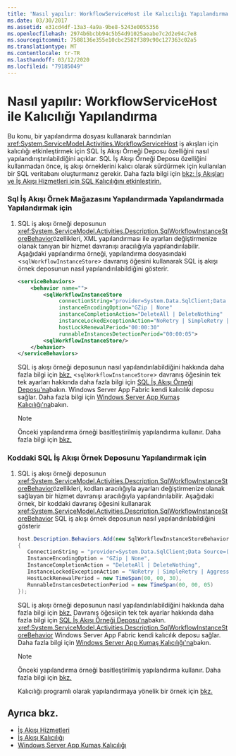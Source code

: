 ```yaml
---
title: 'Nasıl yapılır: WorkflowServiceHost ile Kalıcılığı Yapılandırma'
ms.date: 03/30/2017
ms.assetid: e31cd4df-13a3-4a9a-9be8-5243e0055356
ms.openlocfilehash: 2974b6bcbb94c5b54d91025aeabe7c2d2e94c7e8
ms.sourcegitcommit: 7588136e355e10cbc2582f389c90c127363c02a5
ms.translationtype: MT
ms.contentlocale: tr-TR
ms.lasthandoff: 03/12/2020
ms.locfileid: "79185049"
---
```

# <a name="how-to-configure-persistence-with-workflowservicehost"></a>Nasıl yapılır: WorkflowServiceHost ile Kalıcılığı Yapılandırma
Bu konu, bir yapılandırma dosyası kullanarak barındırılan <xref:System.ServiceModel.Activities.WorkflowServiceHost> iş akışları için kalıcılığı etkinleştirmek için SQL İş Akışı Örneği Deposu özelliğini nasıl yapılandırıştırılabildiğini açıklar. SQL İş Akışı Örneği Deposu özelliğini kullanmadan önce, iş akışı örneklerini kalıcı olarak sürdürmek için kullanılan bir SQL veritabanı oluşturmanız gerekir. Daha fazla bilgi için [bkz: İş Akışları ve İş Akışı Hizmetleri için SQL Kalıcılığını etkinleştirin.](../../../../docs/framework/windows-workflow-foundation/how-to-enable-sql-persistence-for-workflows-and-workflow-services.md)  
  
### <a name="to-configure-the-sql-workflow-instance-store-in-configuration"></a>Sql İş Akışı Örnek Mağazasını Yapılandırmada Yapılandırmada Yapılandırmak için  
  
1. SQL iş akışı örneği deposunun <xref:System.ServiceModel.Activities.Description.SqlWorkflowInstanceStoreBehavior>özellikleri, XML yapılandırması ile ayarları değiştirmenize olanak tanıyan bir hizmet davranışı aracılığıyla yapılandırılabilir. Aşağıdaki yapılandırma örneği, yapılandırma dosyasındaki <`sqlWorkflowInstanceStore`> davranış öğesini kullanarak SQL iş akışı örnek deposunun nasıl yapılandırılabildiğini gösterir.  
  
    ```xml  
    <serviceBehaviors>  
        <behavior name="">  
            <sqlWorkflowInstanceStore
                 connectionString="provider=System.Data.SqlClient;Data Source=(local);Initial Catalog=DefaultPersistenceProviderDb;Integrated Security=True;Async=true"  
                 instanceEncodingOption="GZip | None"  
                 instanceCompletionAction="DeleteAll | DeleteNothing"  
                 instanceLockedExceptionAction="NoRetry | SimpleRetry | AggressiveRetry"  
                 hostLockRenewalPeriod="00:00:30"
                 runnableInstancesDetectionPeriod="00:00:05">  
            <sqlWorkflowInstanceStore/>  
        </behavior>  
    </serviceBehaviors>  
    ```  
  
     SQL iş akışı örneği deposunun nasıl yapılandırılabildiğini hakkında daha fazla bilgi için [bkz.](../../../../docs/framework/windows-workflow-foundation/how-to-enable-sql-persistence-for-workflows-and-workflow-services.md) <`sqlWorkflowInstanceStore`> davranış öğesinin tek tek ayarları hakkında daha fazla bilgi için [SQL İş Akışı Örneği Deposu'na](../../../../docs/framework/windows-workflow-foundation/sql-workflow-instance-store.md)bakın. Windows Server App Fabric kendi kalıcılık deposu sağlar. Daha fazla bilgi için [Windows Server App Kumaş Kalıcılığı'na](https://docs.microsoft.com/previous-versions/appfabric/ee677272(v=azure.10))bakın.  
  
    > [!NOTE]
    > Önceki yapılandırma örneği basitleştirilmiş yapılandırma kullanır. Daha fazla bilgi için [bkz.](../../../../docs/framework/wcf/simplified-configuration.md)  
  
### <a name="to-configure-the-sql-workflow-instance-store-in-code"></a>Koddaki SQL İş Akışı Örnek Deposunu Yapılandırmak için  
  
1. SQL iş akışı örneği deposunun <xref:System.ServiceModel.Activities.Description.SqlWorkflowInstanceStoreBehavior>özellikleri, kodları aracılığıyla ayarları değiştirmenize olanak sağlayan bir hizmet davranışı aracılığıyla yapılandırılabilir. Aşağıdaki örnek, bir koddaki davranış öğesini kullanarak <xref:System.ServiceModel.Activities.Description.SqlWorkflowInstanceStoreBehavior> SQL iş akışı örnek deposunun nasıl yapılandırılabildiğini gösterir  
  
    ```csharp  
    host.Description.Behaviors.Add(new SqlWorkflowInstanceStoreBehavior  
    {  
       ConnectionString = "provider=System.Data.SqlClient;Data Source=(local);Initial Catalog=DefaultPersistenceProviderDb;Integrated Security=True;Async=true",  
       InstanceEncodingOption = "GZip | None",  
       InstanceCompletionAction = "DeleteAll | DeleteNothing",  
       InstanceLockedExceptionAction = "NoRetry | SimpleRetry | AggressiveRetry",  
       HostLockRenewalPeriod = new TimeSpan(00, 00, 30),  
       RunnableInstancesDetectionPeriod = new TimeSpan(00, 00, 05)  
    });  
    ```  
  
     SQL iş akışı örneği deposunun nasıl yapılandırılabildiğini hakkında daha fazla bilgi için [bkz.](../../../../docs/framework/windows-workflow-foundation/how-to-enable-sql-persistence-for-workflows-and-workflow-services.md) Davranış öğesiiçin tek tek ayarlar hakkında daha fazla bilgi için [SQL İş Akışı Örneği Deposu'na](../../../../docs/framework/windows-workflow-foundation/sql-workflow-instance-store.md)bakın. <xref:System.ServiceModel.Activities.Description.SqlWorkflowInstanceStoreBehavior> Windows Server App Fabric kendi kalıcılık deposu sağlar. Daha fazla bilgi için [Windows Server App Kumaş Kalıcılığı'na](https://docs.microsoft.com/previous-versions/appfabric/ee677272(v=azure.10))bakın.  
  
    > [!NOTE]
    > Önceki yapılandırma örneği basitleştirilmiş yapılandırma kullanır. Daha fazla bilgi için [bkz.](../../../../docs/framework/wcf/simplified-configuration.md)  
  
     Kalıcılığı programlı olarak yapılandırmaya yönelik bir örnek için [bkz.](../../../../docs/framework/windows-workflow-foundation/how-to-enable-persistence-for-workflows-and-workflow-services.md)  
  
## <a name="see-also"></a>Ayrıca bkz.

- [İş Akışı Hizmetleri](../../../../docs/framework/wcf/feature-details/workflow-services.md)
- [İş Akışı Kalıcılığı](../../../../docs/framework/windows-workflow-foundation/workflow-persistence.md)
- [Windows Server App Kumaş Kalıcılığı](https://docs.microsoft.com/previous-versions/appfabric/ee677272(v=azure.10))

